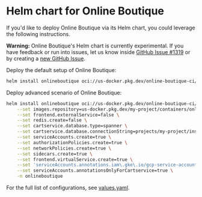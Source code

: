 # Helm chart for Online Boutique

If you'd like to deploy Online Boutique via its Helm chart, you could leverage the following instructions.

**Warning:** Online Boutique's Helm chart is currently experimental. If you have feedback or run into issues, let us know inside [GitHub Issue #1319](https://github.com/GoogleCloudPlatform/microservices-demo/issues/1319) or by creating a [new GitHub Issue](https://github.com/GoogleCloudPlatform/microservices-demo/issues/new/choose).

Deploy the default setup of Online Boutique:
```sh
helm install onlineboutique oci://us-docker.pkg.dev/online-boutique-ci/charts/onlineboutique
```

Deploy advanced scenario of Online Boutique:
```sh
helm install onlineboutique oci://us-docker.pkg.dev/online-boutique-ci/charts/onlineboutique \
    --set images.repository=us-docker.pkg.dev/my-project/containers/onlineboutique \
    --set frontend.externalService=false \
    --set redis.create=false \
    --set cartservice.database.type=spanner \
    --set cartservice.database.connectionString=projects/my-project/instances/onlineboutique/databases/carts \
    --set serviceAccounts.create=true \
    --set authorizationPolicies.create=true \
    --set networkPolicies.create=true \
    --set sidecars.create=true \
    --set frontend.virtualService.create=true \
    --set 'serviceAccounts.annotations.iam\.gke\.io/gcp-service-account=spanner-db-user@my-project.iam.gserviceaccount.com' \
    --set serviceAccounts.annotationsOnlyForCartservice=true \
    -n onlineboutique
```

For the full list of configurations, see [values.yaml](./values.yaml).

